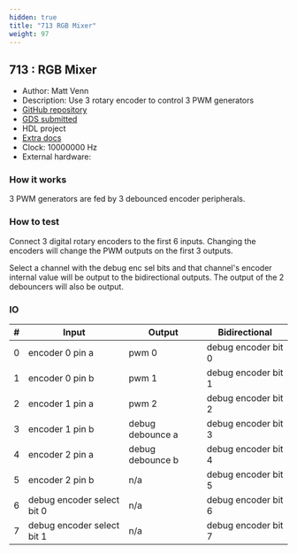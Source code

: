 ```yaml
---
hidden: true
title: "713 RGB Mixer"
weight: 97
---
```


## 713 : RGB Mixer

* Author: Matt Venn
* Description: Use 3 rotary encoder to control 3 PWM generators
* [GitHub repository](https://github.com/mattvenn/tt04-rgb-mixer)
* [GDS submitted](https://github.com/mattvenn/tt04-rgb-mixer/actions/runs/6533065060)
* HDL project
* [Extra docs]()
* Clock: 10000000 Hz
* External hardware: 



### How it works

3 PWM generators are fed by 3 debounced encoder peripherals.


### How to test

Connect 3 digital rotary encoders to the first 6 inputs. Changing the encoders will change the PWM outputs on the first 3 outputs.

Select a channel with the debug enc sel bits and that channel's encoder internal value will be output to the bidirectional outputs.
The output of the 2 debouncers will also be output.


### IO

| # | Input        | Output       | Bidirectional      |
|---|--------------|--------------| -------------------|
| 0 | encoder 0 pin a  | pwm 0 | debug encoder bit 0 |
| 1 | encoder 0 pin b  | pwm 1 | debug encoder bit 1 |
| 2 | encoder 1 pin a  | pwm 2 | debug encoder bit 2 |
| 3 | encoder 1 pin b  | debug debounce a | debug encoder bit 3 |
| 4 | encoder 2 pin a  | debug debounce b | debug encoder bit 4 |
| 5 | encoder 2 pin b  | n/a | debug encoder bit 5 |
| 6 | debug encoder select bit 0  | n/a | debug encoder bit 6 |
| 7 | debug encoder select bit 1  | n/a | debug encoder bit 7 |
